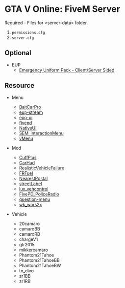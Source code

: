 # GTA V Online: FiveM Server

Required - Files for \<server-data> folder.

1. `permissions.cfg`
2. `server.cfg`

## Optional

- EUP
  - [Emergency Uniform Pack - Client/Server Sided](https://forum.cfx.re/t/emergency-uniform-pack-client-server-sided-easy-install-update-5-0-announcement/97599)

## Resource

- Menu
  - [BaitCarPro](https://forum.cfx.re/t/release-baitcarpro/263512)
  - [eup-stream](https://forum.cfx.re/t/release-eup-for-fivem-server-sided/139848)
  - [eup-ui](https://forum.cfx.re/t/release-eup-for-fivem-server-sided/139848)
  - [fivepd](https://gtapolicemods.com/index.php?/files/file/808-fivepd/)
  - [NativeUI](https://forum.cfx.re/t/release-dev-nativeuilua/98318)
  - [SEM_InteractionMenu](https://semdevelopment.com/releases/interactionmenu/)
  - [vMenu](https://forum.cfx.re/t/vmenu/88868)

- Mod
  - [CuffPlus](https://forum.cfx.re/t/release-cuff-script-cuff-script-with-animations/228394)
  - [CarHud](https://forum.cfx.re/t/release-carhud-and-helihud-modified-and-better-looking-v-1-9-new-update/97812)
  - [RealisticVehicleFailure](https://forum.cfx.re/t/release-realistic-vehicle-failure/57801)
  - [FRFuel](https://forum.cfx.re/t/release-frfuel-v1-7-0/5467)
  - [NearestPostal](https://forum.cfx.re/t/release-nearest-postal-script/293511)
  - [streetLabel](https://forum.cfx.re/t/release-street-label/43864)
  - [lux_vehcontrol](https://forum.cfx.re/t/release-luxart-vehicle-control-els-clicks/921644)
  - [FivePD_PoliceRadio](https://gtapolicemods.com/index.php?/files/file/1299-fivepd-police-radio/)
  - [question-menu](https://gtapolicemods.com/index.php?/files/file/867-fivepd-interaction-questions-menu/)
  - [wk_wars2x](https://forum.cfx.re/t/release-wraith-ars-2x-police-radar-and-plate-reader-v1-2-4/1058277/38)

- Vehicle
  - 20camaro
  - camaroBB
  - camaroRB
  - chargeV1
  - gtr2015
  - mikkercamaro
  - Phantom21Tahoe
  - Phantom21TahoeBB
  - Phantom21TahoeRW
  - tn_divo
  - zr1BB
  - zr1RB
